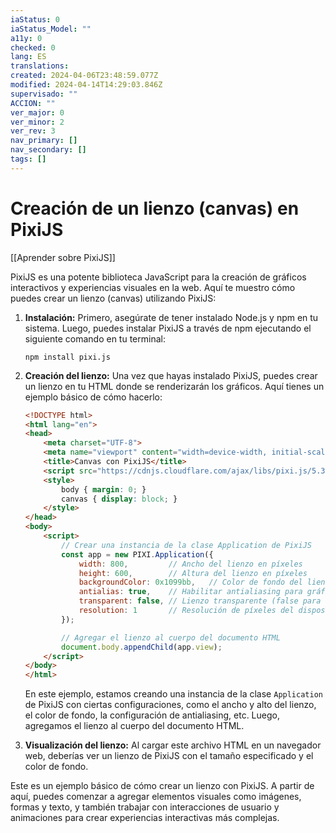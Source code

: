 ```yaml
---
iaStatus: 0
iaStatus_Model: ""
a11y: 0
checked: 0
lang: ES
translations: 
created: 2024-04-06T23:48:59.077Z
modified: 2024-04-14T14:29:03.846Z
supervisado: ""
ACCION: ""
ver_major: 0
ver_minor: 2
ver_rev: 3
nav_primary: []
nav_secondary: []
tags: []
---
```

# Creación de un lienzo (canvas) en PixiJS

[[Aprender sobre PixiJS]]

PixiJS es una potente biblioteca JavaScript para la creación de gráficos interactivos y experiencias visuales en la web. Aquí te muestro cómo puedes crear un lienzo (canvas) utilizando PixiJS:

1. **Instalación:**
   Primero, asegúrate de tener instalado Node.js y npm en tu sistema. Luego, puedes instalar PixiJS a través de npm ejecutando el siguiente comando en tu terminal:
   ```
   npm install pixi.js
   ```

2. **Creación del lienzo:**
   Una vez que hayas instalado PixiJS, puedes crear un lienzo en tu HTML donde se renderizarán los gráficos. Aquí tienes un ejemplo básico de cómo hacerlo:
   ```html
   <!DOCTYPE html>
   <html lang="en">
   <head>
       <meta charset="UTF-8">
       <meta name="viewport" content="width=device-width, initial-scale=1.0">
       <title>Canvas con PixiJS</title>
       <script src="https://cdnjs.cloudflare.com/ajax/libs/pixi.js/5.3.3/pixi.min.js"></script>
       <style>
           body { margin: 0; }
           canvas { display: block; }
       </style>
   </head>
   <body>
       <script>
           // Crear una instancia de la clase Application de PixiJS
           const app = new PIXI.Application({
               width: 800,         // Ancho del lienzo en píxeles
               height: 600,        // Altura del lienzo en píxeles
               backgroundColor: 0x1099bb,   // Color de fondo del lienzo en formato hexadecimal
               antialias: true,    // Habilitar antialiasing para gráficos suaves
               transparent: false, // Lienzo transparente (false para fondo opaco)
               resolution: 1       // Resolución de píxeles del dispositivo (1 para dispositivos normales, 2 para dispositivos de alta resolución)
           });

           // Agregar el lienzo al cuerpo del documento HTML
           document.body.appendChild(app.view);
       </script>
   </body>
   </html>
   ```

   En este ejemplo, estamos creando una instancia de la clase `Application` de PixiJS con ciertas configuraciones, como el ancho y alto del lienzo, el color de fondo, la configuración de antialiasing, etc. Luego, agregamos el lienzo al cuerpo del documento HTML.

3. **Visualización del lienzo:**
   Al cargar este archivo HTML en un navegador web, deberías ver un lienzo de PixiJS con el tamaño especificado y el color de fondo.

Este es un ejemplo básico de cómo crear un lienzo con PixiJS. A partir de aquí, puedes comenzar a agregar elementos visuales como imágenes, formas y texto, y también trabajar con interacciones de usuario y animaciones para crear experiencias interactivas más complejas.